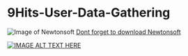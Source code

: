# 9Hits-User-Data-Gathering

![Image of Newtonsoft](https://www.newtonsoft.com/content/images/twitterlogo.png)
[Dont forget to download Newtonsoft](https://www.newtonsoft.com)

[![IMAGE ALT TEXT HERE](http://img.youtube.com/vi/nL4mkjMvLkU/0.jpg)](http://www.youtube.com/watch?v=nL4mkjMvLkU)
